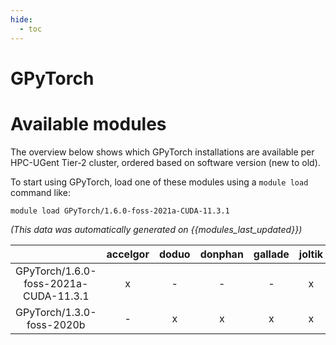 ```yaml
---
hide:
  - toc
---
```


GPyTorch
========

# Available modules


The overview below shows which GPyTorch installations are available per HPC-UGent Tier-2 cluster, ordered based on software version (new to old).

To start using GPyTorch, load one of these modules using a `module load` command like:

```shell
module load GPyTorch/1.6.0-foss-2021a-CUDA-11.3.1
```

*(This data was automatically generated on {{modules_last_updated}})*  

| |accelgor|doduo|donphan|gallade|joltik|shinx|skitty|
| :---: | :---: | :---: | :---: | :---: | :---: | :---: | :---: |
|GPyTorch/1.6.0-foss-2021a-CUDA-11.3.1|x|-|-|-|x|-|-|
|GPyTorch/1.3.0-foss-2020b|-|x|x|x|x|-|-|
